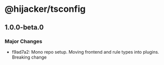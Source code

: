 # @hijacker/tsconfig

## 1.0.0-beta.0

### Major Changes

- f9ad7a2: Mono repo setup. Moving frontend and rule types into plugins. Breaking change
